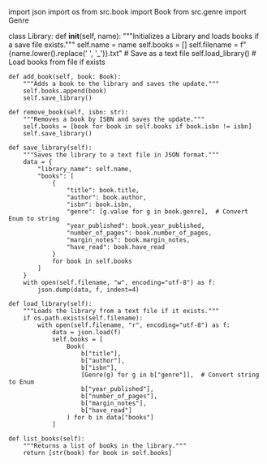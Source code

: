 import json
import os
from src.book import Book
from src.genre import Genre

class Library:
    def __init__(self, name):
        """Initializes a Library and loads books if a save file exists."""
        self.name = name
        self.books = []
        self.filename = f"{name.lower().replace(' ', '_')}.txt"  # Save as a text file
        self.load_library()  # Load books from file if exists

    def add_book(self, book: Book):
        """Adds a book to the library and saves the update."""
        self.books.append(book)
        self.save_library()

    def remove_book(self, isbn: str):
        """Removes a book by ISBN and saves the update."""
        self.books = [book for book in self.books if book.isbn != isbn]
        self.save_library()

    def save_library(self):
        """Saves the library to a text file in JSON format."""
        data = {
            "library_name": self.name,
            "books": [
                {
                    "title": book.title,
                    "author": book.author,
                    "isbn": book.isbn,
                    "genre": [g.value for g in book.genre],  # Convert Enum to string
                    "year_published": book.year_published,
                    "number_of_pages": book.number_of_pages,
                    "margin_notes": book.margin_notes,
                    "have_read": book.have_read
                }
                for book in self.books
            ]
        }
        with open(self.filename, "w", encoding="utf-8") as f:
            json.dump(data, f, indent=4)

    def load_library(self):
        """Loads the library from a text file if it exists."""
        if os.path.exists(self.filename):
            with open(self.filename, "r", encoding="utf-8") as f:
                data = json.load(f)
                self.books = [
                    Book(
                        b["title"], 
                        b["author"], 
                        b["isbn"], 
                        [Genre(g) for g in b["genre"]],  # Convert string to Enum
                        b["year_published"], 
                        b["number_of_pages"], 
                        b["margin_notes"], 
                        b["have_read"]
                    ) for b in data["books"]
                ]

    def list_books(self):
        """Returns a list of books in the library."""
        return [str(book) for book in self.books]